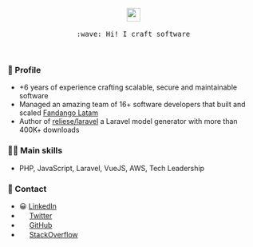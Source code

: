 <p align="center">
  <img src="https://emojis.slackmojis.com/emojis/images/1450731329/226/mario.gif" width="27px">
  <br><br>
  <samp>
    :wave: Hi! I craft software
  </samp>
</p>
  <br>

### 👦 Profile
- +6 years of experience crafting scalable, secure and maintainable software
- Managed an amazing team of 16+ software developers that built and scaled [Fandango Latam](http://www.fandango.lat)
- Author of [reliese/laravel](https://github.com/reliese/laravel) a Laravel model generator with more than 400K+ downloads

### 👨‍💻 Main skills
- PHP, JavaScript, Laravel, VueJS, AWS, Tech Leadership

### 📩 Contact
- 😀 [LinkedIn](https://linkedin.com/in/cristian-llanos)
- <img src="https://emojis.slackmojis.com/emojis/images/1582776773/7926/twitter.png?1582776773" width="16px"> [Twitter](https://twitter.com/cris_decode)
- <img src="https://emojis.slackmojis.com/emojis/images/1450822151/257/github.png?1450822151" width="16px"> [GitHub](https://github.com/CristianLlanos)
- <img src="https://emojis.slackmojis.com/emojis/images/1462799966/405/stackoverflow.png?1462799966" width="16px"> [StackOverflow](https://stackoverflow.com/users/7062181/cristian-llanos)